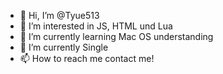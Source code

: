 - 👋 Hi, I’m @Tyue513
- 👀 I’m interested in JS, HTML und Lua
- 🌱 I’m currently learning Mac OS understanding
- 💞️ I’m currently Single
- 📫 How to reach me contact me!

